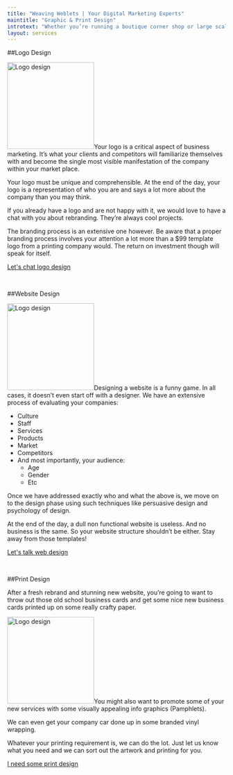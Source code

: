 ```yaml
---
title: "Weaving Weblets | Your Digital Marketing Experts"
maintitle: "Graphic & Print Design"
introtext: "Whether you’re running a boutique corner shop or large scale corporate businesses, we have the right solutions for you to extend your businesses online. By utilising our extensive experience in business analysis and competitor research, we are able to deliver tailored packages which will, bridge the gap between your online and offline business seamlessly. When it comes to promoting your business online, we’re also specialised in discovering your market niche, and helping you target the right audiences."
layout: services
---
```


##Logo Design

<img src="/images/logo-design2.jpg" width="200" height="auto" alt="Logo design" class="alignleft" />Your logo is a critical aspect of business marketing. It’s what your clients and competitors will familiarize themselves with and become the single most visible manifestation of the company within your market place. 

Your logo must be unique and comprehensible. At the end of the day, your logo is a representation of who you are and says a lot more about the company than you may think.

If you already have a logo and are not happy with it, we would love to have a chat with you about rebranding. They’re always cool projects.

The branding process is an extensive one however. Be aware that a proper branding process involves your attention a lot more than a $99 template logo from a printing company would. The return on investment though will speak for itself.

<a href="#contact" class="btn">Let's chat logo design</a>

<br>

##Website Design

<img src="/images/website-design.jpg" width="200" height="auto" alt="Logo design" class="alignright" />Designing a website is a funny game. In all cases, it doesn’t even start off with a designer. We have an extensive process of evaluating your companies:

*	Culture
*	Staff
*	Services
*	Products
*	Market
*	Competitors
*	And most importantly, your audience:
	*	Age
	*	Gender
	*	Etc

Once we have addressed exactly who and what the above is, we move on to the design phase using such techniques like persuasive design and psychology of design.

At the end of the day, a dull non functional website is useless. And no business is the same. So your website structure shouldn’t be either. Stay away from those templates!

<a href="#contact" class="btn">Let's talk web design</a>

<br>

##Print Design

After a fresh rebrand and stunning new website, you’re going to want to throw out those old school business cards and get some nice new business cards printed up on some really crafty paper.

<img src="/images/print-design.jpg" width="200" height="auto" alt="Logo design" class="alignleft" />You might also want to promote some of your new services with some visually appealing info graphics (Pamphlets). 

We can even get your company car done up in some branded vinyl wrapping. 

Whatever your printing requirement is, we can do the lot. Just let us know what you need and we can sort out the artwork and printing for you.

<a href="#contact" class="btn">I need some print design</a>

